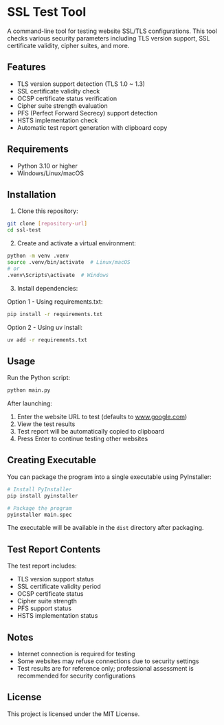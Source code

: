 # SSL Test Tool

A command-line tool for testing website SSL/TLS configurations. This tool checks various security parameters including TLS version support, SSL certificate validity, cipher suites, and more.

## Features

- TLS version support detection (TLS 1.0 ~ 1.3)
- SSL certificate validity check
- OCSP certificate status verification
- Cipher suite strength evaluation
- PFS (Perfect Forward Secrecy) support detection
- HSTS implementation check
- Automatic test report generation with clipboard copy

## Requirements

- Python 3.10 or higher
- Windows/Linux/macOS

## Installation

1. Clone this repository:
```bash
git clone [repository-url]
cd ssl-test
```

2. Create and activate a virtual environment:
```bash
python -m venv .venv
source .venv/bin/activate  # Linux/macOS
# or
.venv\Scripts\activate  # Windows
```

3. Install dependencies:

Option 1 - Using requirements.txt:
```bash
pip install -r requirements.txt
```

Option 2 - Using uv install:
```bash
uv add -r requirements.txt
```

## Usage

Run the Python script:
```bash
python main.py
```

After launching:
1. Enter the website URL to test (defaults to www.google.com)
2. View the test results
3. Test report will be automatically copied to clipboard
4. Press Enter to continue testing other websites

## Creating Executable

You can package the program into a single executable using PyInstaller:

```bash
# Install PyInstaller
pip install pyinstaller

# Package the program
pyinstaller main.spec
```

The executable will be available in the `dist` directory after packaging.

## Test Report Contents

The test report includes:
- TLS version support status
- SSL certificate validity period
- OCSP certificate status
- Cipher suite strength
- PFS support status
- HSTS implementation status

## Notes
- Internet connection is required for testing
- Some websites may refuse connections due to security settings
- Test results are for reference only; professional assessment is recommended for security configurations

## License
This project is licensed under the MIT License.
